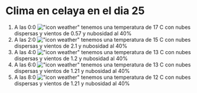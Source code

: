 # Clima en celaya en el dia 25

1. A las 0:0 !["icon weather"](http://openweathermap.org/img/w/03n.png) tenemos una temperatura de 17 C con nubes dispersas y  vientos de 0.57 y nubosidad al 40%
1. A las 2:0 !["icon weather"](http://openweathermap.org/img/w/03n.png) tenemos una temperatura de 15 C con nubes dispersas y  vientos de 2.1 y nubosidad al 40%
1. A las 4:0 !["icon weather"](http://openweathermap.org/img/w/03n.png) tenemos una temperatura de 13 C con nubes dispersas y  vientos de 1.2 y nubosidad al 40%
1. A las 6:0 !["icon weather"](http://openweathermap.org/img/w/03n.png) tenemos una temperatura de 13 C con nubes dispersas y  vientos de 1.21 y nubosidad al 40%
1. A las 8:0 !["icon weather"](http://openweathermap.org/img/w/03n.png) tenemos una temperatura de 12 C con nubes dispersas y  vientos de 1.21 y nubosidad al 40%

